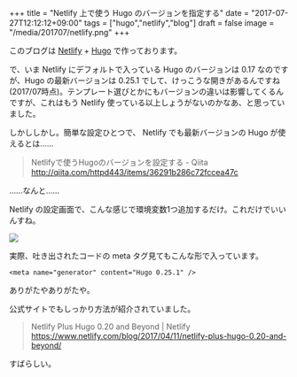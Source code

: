 +++
title = "Netlify 上で使う Hugo のバージョンを指定する"
date = "2017-07-27T12:12:12+09:00"
tags = ["hugo","netlify","blog"]
draft = false
image = "/media/201707/netlify.png"
+++

このブログは [Netlify](https://www.netlify.com/) + [Hugo](https://gohugo.io/) で作っております。

で、いま Netlify にデフォルトで入っている Hugo のバージョンは 0.17 なのですが、Hugo の最新バージョンは 0.25.1 でして、けっこうな開きがあるんですね(2017/07時点)。テンプレート選びとかにもバージョンの違いは影響してくるんですが、これはもう Netlify 使っている以上しょうがないのかなあ、と思っていました。

しかししかし。簡単な設定ひとつで、 Netlify でも最新バージョンの Hugo が使えるとは……

> Netlifyで使うHugoのバージョンを設定する - Qiita  
> http://qiita.com/httpd443/items/36291b286c72fccea47c

……なんと……

Netlify の設定画面で、こんな感じで環境変数1つ追加するだけ。これだけでいいんすね。

![](/media/201707/netlify-hugo.png)

実際、吐き出されたコードの meta タグ見てもこんな形で入っています。

    <meta name="generator" content="Hugo 0.25.1" />

ありがたやありがたや。

公式サイトでもしっかり方法が紹介されていました。

> Netlify Plus Hugo 0.20 and Beyond | Netlify  
> https://www.netlify.com/blog/2017/04/11/netlify-plus-hugo-0.20-and-beyond/

すばらしい。
